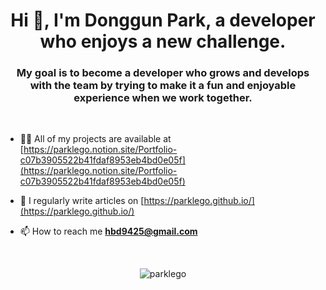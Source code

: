 <h1 align="center">Hi 👋, I'm Donggun Park, a developer who enjoys a new challenge.</h1>
<h3 align="center">My goal is to become a developer who grows and develops with the team by trying to make it a fun and enjoyable experience when we work together.</h3>

<br/>

- 👨‍💻 All of my projects are available at [https://parklego.notion.site/Portfolio-c07b3905522b41fdaf8953eb4bd0e05f](https://parklego.notion.site/Portfolio-c07b3905522b41fdaf8953eb4bd0e05f)

- 📝 I regularly write articles on [https://parklego.github.io/](https://parklego.github.io/)

- 📫 How to reach me **hbd9425@gmail.com**

<br/>

<p align="center"> <img src="https://komarev.com/ghpvc/?username=parklego&label=Profile%20views&color=0e75b6&style=flat" alt="parklego" /> </p>

